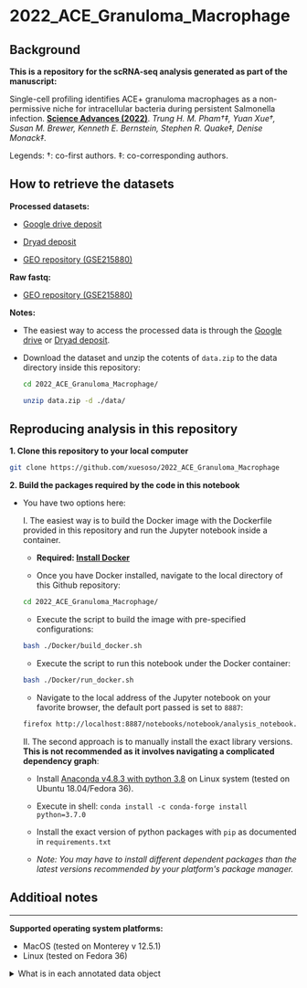 # 2022_ACE_Granuloma_Macrophage

## Background

**This is a repository for the scRNA-seq analysis generated as part of the manuscript:**

Single-cell profiling identifies ACE+ granuloma macrophages as a non-permissive niche for intracellular bacteria during persistent Salmonella infection. **[Science Advances (2022)](https://www.science.org/doi/full/10.1126/sciadv.add4333)**. *Trung H. M. Pham†‡, Yuan Xue†, Susan M. Brewer, Kenneth E. Bernstein, Stephen R. Quake‡, Denise Monack‡.*

Legends:
†: co-first authors.
‡: co-corresponding authors.


## How to retrieve the datasets

**Processed datasets:**

- [Google drive deposit](https://drive.google.com/drive/folders/1ohx-A5gmWS42yG77ee6h7KLyaY4CINQV?usp=sharing)

- [Dryad deposit](https://datadryad.org/stash/dataset/doi:10.5061%2Fdryad.ksn02v77w)

- [GEO repository (GSE215880)](https://www.ncbi.nlm.nih.gov/geo/query/acc.cgi?acc=GSE215880)

**Raw fastq:**

- [GEO repository (GSE215880)](https://www.ncbi.nlm.nih.gov/geo/query/acc.cgi?acc=GSE215880)

**Notes:**
- The easiest way to access the processed data is through the [Google drive](https://drive.google.com/drive/folders/1ohx-A5gmWS42yG77ee6h7KLyaY4CINQV?usp=sharing) or [Dryad deposit](https://datadryad.org/stash/dataset/doi:10.5061%2Fdryad.ksn02v77w).

- Download the dataset and unzip the cotents of `data.zip` to the data directory inside this repository:

    ```bash
    cd 2022_ACE_Granuloma_Macrophage/
    ```
    ```bash
    unzip data.zip -d ./data/
    ```

## Reproducing analysis in this repository

**1. Clone this repository to your local computer**

```bash
git clone https://github.com/xuesoso/2022_ACE_Granuloma_Macrophage
```



**2. Build the packages required by the code in this notebook**

- You have two options here:

    I. The easiest way is to build the Docker image with the Dockerfile provided in this repository and run the Jupyter notebook inside a container.

    - **Required: [Install Docker](https://docs.docker.com/get-docker/)**

    - Once you have Docker installed, navigate to the local directory of this Github repository:

    ```bash
    cd 2022_ACE_Granuloma_Macrophage/
    ```

    - Execute the script to build the image with pre-specified configurations:

    ```bash
    bash ./Docker/build_docker.sh
    ```

    - Execute the script to run this notebook under the Docker container:

    ```bash
    bash ./Docker/run_docker.sh
    ```

    - Navigate to the local address of the Jupyter notebook on your favorite browser, the default port passed is set to `8887`:

    ```bash
    firefox http://localhost:8887/notebooks/notebook/analysis_notebook.ipynb
    ```


    II. The second approach is to manually install the exact library versions. **This is not recommended as it involves navigating a complicated dependency graph**:

    - Install [Anaconda v4.8.3 with python 3.8](https://repo.anaconda.com/miniconda/Miniconda3-py38_4.8.3-Linux-x86_64.sh) on Linux system (tested on Ubuntu 18.04/Fedora 36).

    - Execute in shell: `conda install -c conda-forge install python=3.7.0`

    - Install the exact version of python packages with `pip` as documented in `requirements.txt`

    - *Note: You may have to install different dependent packages than the latest versions recommended by your platform's package manager.*

           
## Additioal notes
-------

**Supported operating system platforms:**
- MacOS (tested on Monterey v 12.5.1)
- Linux (tested on Fedora 36)

<details>
<summary>What is in each annotated data object</summary>

| data objects   |  descriptions |
| :---       |    :---   |
| sam_full.210505.h5ad | Processed 10X chromium v3.1 scRNA-seq data of splenocyte isolate. Contains samples collected from mouse infected by WT STm and dSTeE STm. Shown in Figure 1A-C. Shown in Figure S2A-B. |
| sam_full_velocyto.210505.h5ad | Contains same set of cells in "sam_full.210505.h5ad". Dataset is pre-processed with velocyto to yield RNA-velocity prediction. |
| sam_myeloidSubset.210505.h5ad | Myeloid sub-population derived from "sam_full.210505.h5ad". |
| sam_monocyteSubset.210505.h5ad | Monocyte macrophage sub-population derived from "sam_myeloidSubset.210505.h5ad". Shown in Figure 1D-G, Figure 2A-D, Figure S3A-C. |
| sam_monocyte_velocyto.210505.h5ad | Monocyte macrophage sub-population, same set of cells as in "sam_monocyteSubset.210505.h5ad". Dataset is pre-processed with velocyto to yield RNA-velocity prediction. Shown in Figure 2G. |
| sam_macrophageSubset_AB.210919.h5ad | Macrophage sub-population derived from "sam_monocyteSubset.210505.h5ad". Shown in Figure 3A-H. |
| harmony.sam_T_C_treatment.200119.sam_full.210505.h5ad | Processed 10X chromium v3.1 scRNA-seq data of splenocyte isolate. Contains samples collected from mouse treated with isotype control antibody or anti-TNFa antibody and then infected by WT STm. Data was aligned to "sam_full.210505.h5ad" using python implentation of harmony method (https://github.com/slowkow/harmonypy). |
| ABCT_SAM_momac.220828_review.h5ad | Derived from "sam_macrophageSubset_AB.210919.h5ad" and "harmony.sam_T_C_treatment.200119.sam_full.210505.h5ad". Contains samples collected from mouse infected by WT STm and dSTeE STm and from mouse treated with control antibody or anti-TNFa antibody. Both datasets have been subset to contain only the macrophage sub-population. "fig3_cell_type" and "fig3_leiden" have been updated to show cluster labels that are consistent with "sam_macrophageSubset_AB.210505.h5ad", which are the labels shown in Figure 6. "cell_type" and "leiden" reflect the original cluster labels generated by the analysis. |
| 201221_10X_velocyto_all.h5ad | This h5ad includes raw count values and velocyto estimate for all samples, including cells isolated from 4 x WT STm infected mice ("A"), 4 x dSTeE STm infected mice ("B"), 2 x isotype control antibody treated and WT STm infected mice ("C"), and 2 x anti-TNFa antibody treated and WT STm infected mice ("T"). |

</details>


